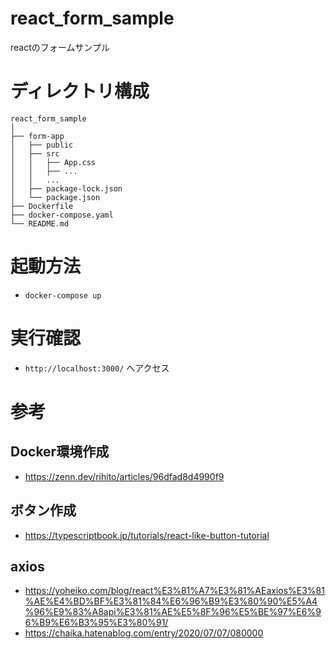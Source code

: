 # react_form_sample
reactのフォームサンプル

# ディレクトリ構成
```
react_form_sample
│
├── form-app
│   ├── public
│   ├── src
│   │   ├── App.css
│   │   ├── ...
│   │   ...
│   ├── package-lock.json
│   └── package.json
├── Dockerfile
├── docker-compose.yaml
└── README.md
```

# 起動方法
- `docker-compose up`

# 実行確認
- `http://localhost:3000/` へアクセス

# 参考
## Docker環境作成
- https://zenn.dev/rihito/articles/96dfad8d4990f9

## ボタン作成
- https://typescriptbook.jp/tutorials/react-like-button-tutorial

## axios
- https://yoheiko.com/blog/react%E3%81%A7%E3%81%AEaxios%E3%81%AE%E4%BD%BF%E3%81%84%E6%96%B9%E3%80%90%E5%A4%96%E9%83%A8api%E3%81%AE%E5%8F%96%E5%BE%97%E6%96%B9%E6%B3%95%E3%80%91/
- https://chaika.hatenablog.com/entry/2020/07/07/080000
